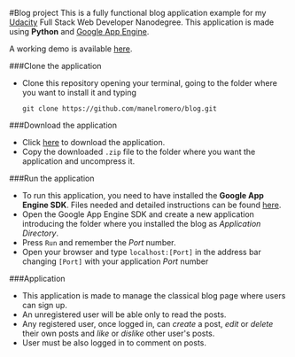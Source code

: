 #Blog project
This is a fully functional blog application example for my [Udacity](http://www.udacity.com) Full Stack Web Developer Nanodegree. This application is made using **Python** and [Google App Engine](https://cloud.google.com/appengine/).

A working demo is available [here](http://skilful-album-134323.appspot.com/).

###Clone the application
* Clone this repository opening your terminal, going to the folder where you want to install it and typing

    ``` terminal
    git clone https://github.com/manelromero/blog.git
    ```

###Download the application
* Click [here](https://github.com/manelromero/blog/archive/master.zip) to download the application.
* Copy the downloaded `.zip` file to the folder where you want the application and uncompress it.

###Run the application
* To run this application, you need to have installed the **Google App Engine SDK**. Files needed and detailed instructions can be found [here](https://cloud.google.com/appengine/downloads).
* Open the Google App Engine SDK and create a new application introducing the folder where you installed the blog as _Application Directory_.
* Press `Run` and remember the _Port_ number.
* Open your browser and type `localhost:[Port]` in the address bar changing `[Port]` with your application _Port_ number

###Application
* This application is made to manage the classical blog page where users can sign up.
* An unregistered user will be able only to read the posts. 
* Any registered user, once logged in, can _create_ a post, _edit_ or _delete_ their own posts and _like_ or _dislike_ other user's posts.
* User must be also logged in to comment on posts.